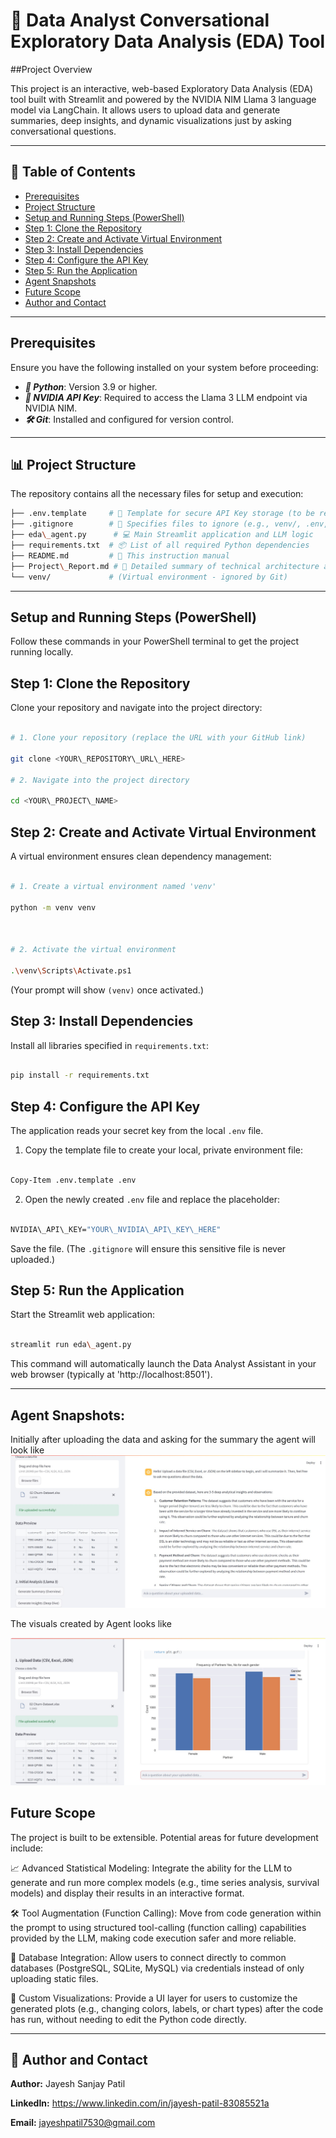 # 🤖 Data Analyst Conversational Exploratory Data Analysis (EDA) Tool



##Project Overview

This project is an interactive, web-based Exploratory Data Analysis (EDA) tool built with Streamlit and powered by the NVIDIA NIM Llama 3 language model via LangChain. It allows users to upload data and generate summaries, deep insights, and dynamic visualizations just by asking conversational questions.

---

## 🧭 Table of Contents

- [Prerequisites](#Prerequisites)
- [Project Structure](#-Project-structure)
- [Setup and Running Steps (PowerShell)](#Setup-and-Running-Steps-PowerShell)
- [Step 1: Clone the Repository](#Step-1-Clone-the-Repository)
- [Step 2: Create and Activate Virtual Environment](#Step-2-Create-and-Activate-Virtual-Environment)
- [Step 3: Install Dependencies](#Step-3-Install-Dependencies)
- [Step 4: Configure the API Key](#Step-4-Configure-the-API-Key)
- [Step 5: Run the Application](#Step-5-Run-the-Application)
- [Agent Snapshots](#Agent-Snapshots)
- [Future Scope](#Future-Scope)
- [Author and Contact](#-author-and-contact)

---

## Prerequisites

Ensure you have the following installed on your system before proceeding:

- ***🐍 Python***: Version 3.9 or higher.
- ***🔑 NVIDIA API Key***: Required to access the Llama 3 LLM endpoint via NVIDIA NIM.
- ***🛠️ Git***: Installed and configured for version control.

---

## 📊 Project Structure

The repository contains all the necessary files for setup and execution:

```bash
├── .env.template     # 🔑 Template for secure API Key storage (to be renamed to .env)
├── .gitignore        # 🚫 Specifies files to ignore (e.g., venv/, .env, local data)
├── eda\_agent.py      # 💻 Main Streamlit application and LLM logic
├── requirements.txt  # 📦 List of all required Python dependencies
├── README.md         # 📄 This instruction manual
├── Project\_Report.md # 📝 Detailed summary of technical architecture and LLM prompting
└── venv/             # (Virtual environment - ignored by Git)
```

---

## Setup and Running Steps (PowerShell)

Follow these commands in your PowerShell terminal to get the project running locally.

## Step 1: Clone the Repository

Clone your repository and navigate into the project directory:

```bash

# 1. Clone your repository (replace the URL with your GitHub link)

git clone <YOUR\_REPOSITORY\_URL\_HERE>

# 2. Navigate into the project directory

cd <YOUR\_PROJECT\_NAME>

```

## Step 2: Create and Activate Virtual Environment

A virtual environment ensures clean dependency management:

```bash

# 1. Create a virtual environment named 'venv'

python -m venv venv



# 2. Activate the virtual environment

.\venv\Scripts\Activate.ps1

```

(Your prompt will show `(venv)` once activated.)


## Step 3: Install Dependencies

Install all libraries specified in `requirements.txt`:

```bash

pip install -r requirements.txt

```

## Step 4: Configure the API Key

The application reads your secret key from the local `.env` file.


1. Copy the template file to create your local, private environment file:

```bash

Copy-Item .env.template .env

```

2. Open the newly created `.env` file and replace the placeholder:

```bash

NVIDIA\_API\_KEY="YOUR\_NVIDIA\_API\_KEY\_HERE"

```

Save the file. (The `.gitignore` will ensure this sensitive file is never uploaded.)


## Step 5: Run the Application

Start the Streamlit web application:

```bash

streamlit run eda\_agent.py

```

This command will automatically launch the Data Analyst Assistant in your web browser (typically at 'http://localhost:8501').

---

## Agent Snapshots:
Initially after uploading the data and asking for the summary the agent will look like
![Generate Insight(Deep Dive)](Images/Deep_Insight.jpg)

The visuals created by Agent looks like

![Visual Sample](Images/Visuals.jpg)

## Future Scope

The project is built to be extensible. Potential areas for future development include:

📈 Advanced Statistical Modeling: Integrate the ability for the LLM to generate and run more complex models (e.g., time series analysis, survival models) and display their results in an interactive format.

🛠️ Tool Augmentation (Function Calling): Move from code generation within the prompt to using structured tool-calling (function calling) capabilities provided by the LLM, making code execution safer and more reliable.

💾 Database Integration: Allow users to connect directly to common databases (PostgreSQL, SQLite, MySQL) via credentials instead of only uploading static files.

🎨 Custom Visualizations: Provide a UI layer for users to customize the generated plots (e.g., changing colors, labels, or chart types) after the code has run, without needing to edit the Python code directly.

---

## 📧 Author and Contact

**Author:** Jayesh Sanjay Patil

**LinkedIn:** https://www.linkedin.com/in/jayesh-patil-83085521a

**Email:** jayeshpatil7530@gmail.com

